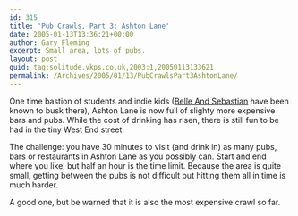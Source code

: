 ```yaml
---
id: 315
title: 'Pub Crawls, Part 3: Ashton Lane'
date: 2005-01-13T13:36:21+00:00
author: Gary Fleming
excerpt: Small area, lots of pubs.
layout: post
guid: tag:solitude.vkps.co.uk,2003:1,20050113133621
permalink: /Archives/2005/01/13/PubCrawlsPart3AshtonLane/
---
```

One time bastion of students and indie kids ([Belle And Sebastian](http://www.belleandsebastian.com/) have been known to busk there), Ashton Lane is now full of slighty more expensive bars and pubs. While the cost of drinking has risen, there is still fun to be had in the tiny West End street.

The challenge: you have 30 minutes to visit (and drink in) as many pubs, bars or restaurants in Ashton Lane as you possibly can. Start and end where you like, but half an hour is the time limit. Because the area is quite small, getting between the pubs is not difficult but hitting them all in time is much harder.

A good one, but be warned that it is also the most expensive crawl so far.